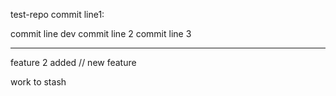 test-repo
commit line1:

commit line dev
commit line 2
commit line 3 
*********
feature 2 added // new feature 


work to stash